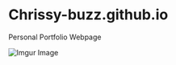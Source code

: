 # Chrissy-buzz.github.io

Personal Portfolio Webpage


![Imgur Image]([Imgur](https://imgur.com/dB0GkwM))
